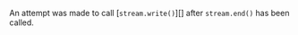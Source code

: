 
An attempt was made to call [`stream.write()`][] after `stream.end()` has been
called.

<a id="ERR_SYSTEM_ERROR"></a>
